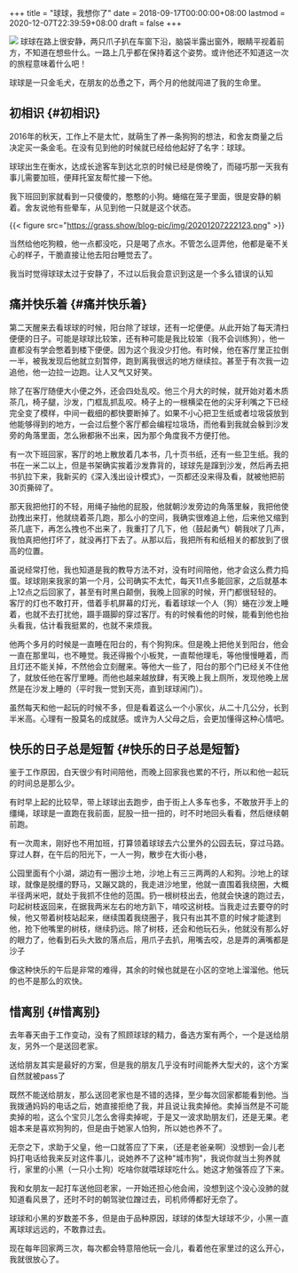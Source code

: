 +++
title = "球球，我想你了"
date = 2018-09-17T00:00:00+08:00
lastmod = 2020-12-07T22:39:59+08:00
draft = false
+++

![](https://grass.show/blog-pic/img/20201207221845.png)
球球在路上很安静，两只爪子扒在车窗下沿，脑袋半露出窗外，眼睛平视着前方，不知道在想些什么。一路上几乎都在保持着这个姿势。或许他还不知道这一次的旅程意味着什么吧！

球球是一只金毛犬，在朋友的怂恿之下，两个月的他就闯进了我的生命里。


## 初相识 {#初相识}

2016年的秋天，工作上不是太忙，就萌生了养一条狗狗的想法，和舍友商量之后决定买一条金毛。在没有见到他的时候就已经给他起好了名字：球球。

球球出生在衡水，达成长途客车到达北京的时候已经是傍晚了，而碰巧那一天我有事儿需要加班，便拜托室友帮忙接一下他。

我下班回到家就看到一只傻傻的，憨憨的小狗。蜷缩在笼子里面，很是安静的躺着。舍友说他有些晕车，从见到他一只就是这个状态。

{{< figure src="https://grass.show/blog-pic/img/20201207222123.png" >}}

当然给他吃狗粮，他一点都没吃，只是喝了点水。不管怎么逗弄他，他都是毫不关心的样子，干脆直接让他去阳台睡觉去了。

我当时觉得球球太过于安静了，不过以后我会意识到这是一个多么错误的认知


## 痛并快乐着 {#痛并快乐着}

第二天醒来去看球球的时候，阳台除了球球，还有一坨便便。从此开始了每天清扫便便的日子。可能是球球比较笨，还有种可能是我比较笨（我不会训练狗），他一直都没有学会憋着到楼下便便。因为这个我没少打他。有时候，他在客厅里正拉倒一半，被我发现后他就立刻暂停，跑到离我很远的地方继续拉。甚至于有次我一边追他，他一边拉一边跑。让人又气又好笑。

除了在客厅随便大小便之外，还会四处乱咬。他三个月大的时候，就开始对着木质茶几，椅子腿，沙发，门框乱抓乱咬。椅子上的一根横梁在他的尖牙利嘴之下已经完全变了模样，中间一截细的都快要断掉了。如果不小心把卫生纸或者垃圾袋放到他能够得到的地方，一会过后整个客厅都会编程垃圾场，而他看到我就会躲到沙发旁的角落里面，怎么揪都揪不出来，因为那个角度我不方便打他。

有一次下班回家，客厅的地上散放着几本书，几十页书纸，还有一些卫生纸。我的书在一米二以上，但是书架确实挨着沙发靠背的，球球先是蹿到沙发，然后再去把书扒拉下来，我新买的《深入浅出设计模式》，一页都还没来得及看，就被他把前30页撕碎了。

那天我把他打的不轻，用绳子抽他的屁股，他就朝沙发旁边的角落里躲，我把他使劲拽出来打，他就绕着茶几跑，那么小的空间，我确实很难追上他，后来他又缩到茶几底下，再怎么拽也不出来了，我重打了几下，他（鼓起勇气）朝我吠了几声，我怕真把他打坏了，就没再打下去了。从那以后，我把所有和纸相关的都放到了很高的位置。

虽说经常打他，我也知道是我的教导方法不对，没有时间陪他，他才会这么费力捣蛋。球球刚来我家的第一个月，公司确实不太忙，每天11点多能回家，之后就基本上12点之后回家了，甚至有时黑白颠倒，我晚上回家的时候，开门都很轻轻的。客厅的灯也不敢打开，借着手机屏幕的灯光，看着球球一个人（狗）蜷在沙发上睡着，也就不去打扰他，蹑手蹑脚的穿过客厅。有的时候看他的时候，能看到他也抬头看我，估计看我挺累的，也就不来烦我。

他两个多月的时候是一直睡在阳台的，有个狗狗床。但是晚上把他关到阳台，他会一直在那里叫，也不睡觉。我还得搬个小板凳，一直帮他理毛，等他慢慢睡着，而且灯还不能关掉，不然他会立刻醒来。等他大一些了，阳台的那个门已经关不住他了，就放任他在客厅里睡。而他也越来越放肆，有天晚上我上厕所，发现他晚上居然是在沙发上睡的（平时我一觉到天亮，直到球球闹门）。

虽然每天和他一起玩的时候不多，但是看着这么一个小家伙，从二十几公分，长到半米高。心理有一股莫名的成就感。或许为人父母之后，会更加懂得这种心情吧。


## 快乐的日子总是短暂 {#快乐的日子总是短暂}

鉴于工作原因，白天很少有时间陪他，而晚上回家我也累的不行，所以和他一起玩的时间总是那么少。

有时早上起的比较早，带上球球出去跑步，由于街上人多车也多，不敢放开手上的缰绳，球球是一直跑在我前面，屁股一扭一扭的，时不时地回头看看，然后继续朝前跑。

有一次周末，刚好也不用加班，打算领着球球去六公里外的公园去玩，穿过马路。穿过人群，在午后的阳光下，一人一狗，散步在大街小巷，

公园里面有个小湖，湖边有一圈沙土地，沙地上有三三两两的人和狗。沙地上的球球，就像是脱缰的野马，又蹦又跳的，我走进沙地里，他就一直围着我绕圈，大概半径两米吧，就处于我抓不住他的范围。扔一根树枝出去，他就会快速的跑过去，叼起树枝返回来，在据我两米左右的地方趴下，啃咬这树枝。当我走过去要夺的时候，他又带着树枝站起来，继续围着我绕圈子，我只有出其不意的时候才能逮到他，抢下他嘴里的树枝，继续扔远。除了树枝，还会和他玩石头，他就没有那么好的眼力了，他看到石头大致的落点后，用爪子去扒，用嘴去咬，总是弄的满嘴都是沙子

像这种快乐的午后是非常的难得，其余的时候也就是在小区的空地上溜溜他。他玩的也不是那么的欢快。


## 惜离别 {#惜离别}

去年春天由于工作变动，没有了照顾球球的精力，备选方案有两个，一个是送给朋友，另外一个是送回老家。

送给朋友其实是最好的方案，但是我的朋友几乎没有时间能养大型犬的，这个方案自然就被pass了

既然不能送给朋友，那么送回老家也是不错的选择，至少每次回家都能看到他。当我拨通妈妈的电话之后，她直接拒绝了我，并且说让我卖掉他。卖掉当然是不可能卖掉的啦，这么个宝贝儿怎么舍得卖掉呢，于是又一波求助朋友们，还是无果。老姐本来是喜欢狗狗的，但是由于她家人怕狗，所以她也养不了。

无奈之下，求助于父皇，他一口就答应了下来，（还是老爸亲啊）没想到一会儿老妈打电话给我来反对这件事儿，说她养不了这种"城市狗"，我说你就当土狗养就行，家里的小黑（一只小土狗）吃啥你就喂球球吃什么。她这才勉强答应了下来。

我和女朋友一起打车送他回老家，一开始还担心他会闹，没想到这个没心没肺的就知道看风景了，还时不时的朝驾驶位蹭过去，司机师傅都好无奈了。

球球和小黑的岁数差不多，但是由于品种原因，球球的体型大球球不少，小黑一直离球球远远的，不敢靠过去。

现在每年回家两三次，每次都会特意陪他玩一会儿，看着他在家里过的这么开心，我就很放心了。